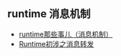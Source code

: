 ## runtime 消息机制

  * [runtime那些事儿（消息机制）](http://www.cocoachina.com/ios/20160301/15494.html)
  * [Runtime初涉之消息转发](http://www.cocoachina.com/ios/20151015/13769.html)

###



###



###
